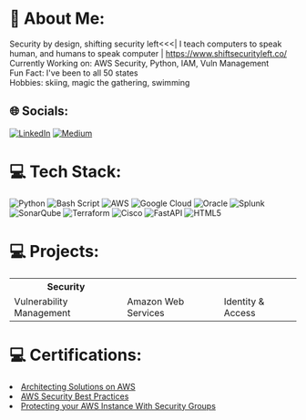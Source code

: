 # 💫 About Me:
Security by design, shifting security left<<<| I teach computers to speak human, and humans to speak computer | https://www.shiftsecurityleft.co/
Currently Working on: AWS Security, Python, IAM, Vuln Management<br>Fun Fact: I've been to all 50 states<br>Hobbies: skiing, magic the gathering, swimming

## 🌐 Socials:
[![LinkedIn](https://img.shields.io/badge/LinkedIn-%230077B5.svg?logo=linkedin&logoColor=white)](https://linkedin.com/in/reginagrogan) [![Medium](https://img.shields.io/badge/Medium-12100E?logo=medium&logoColor=white)](https://medium.com/@reginagrogan) 

# 💻 Tech Stack:
![Python](https://img.shields.io/badge/python-3670A0?style=for-the-badge&logo=python&logoColor=ffdd54) ![Bash Script](https://img.shields.io/badge/bash_script-%23121011.svg?style=for-the-badge&logo=gnu-bash&logoColor=white) ![AWS](https://img.shields.io/badge/AWS-%23FF9900.svg?style=for-the-badge&logo=amazon-aws&logoColor=white) ![Google Cloud](https://img.shields.io/badge/GoogleCloud-%234285F4.svg?style=for-the-badge&logo=google-cloud&logoColor=white) ![Oracle](https://img.shields.io/badge/Oracle-F80000?style=for-the-badge&logo=oracle&logoColor=white) ![Splunk](https://img.shields.io/badge/splunk-%23000000.svg?style=for-the-badge&logo=splunk&logoColor=white) ![SonarQube](https://img.shields.io/badge/SonarQube-black?style=for-the-badge&logo=sonarqube&logoColor=4E9BCD) ![Terraform](https://img.shields.io/badge/terraform-%235835CC.svg?style=for-the-badge&logo=terraform&logoColor=white) ![Cisco](https://img.shields.io/badge/cisco-%23049fd9.svg?style=for-the-badge&logo=cisco&logoColor=black) ![FastAPI](https://img.shields.io/badge/FastAPI-005571?style=for-the-badge&logo=fastapi) ![HTML5](https://img.shields.io/badge/html5-%23E34F26.svg?style=for-the-badge&logo=html5&logoColor=white)

# 💻 Projects: 
 <table>
  <tr>
    <th>Security</th>
  </tr>
  <tr>
    <td>Vulnerability Management</td>
    <td>Amazon Web Services</td>
    <td>Identity & Access</td>
  </tr>
</table> 

# 💻 Certifications:
<li><a href="https://reginaawsbucket.s3.us-east-2.amazonaws.com/Architecting_On_AWS_ReginaRMRMU38WB7B8.pdf?X-Amz-Algorithm=AWS4-HMAC-SHA256&X-Amz-Content-Sha256=UNSIGNED-PAYLOAD&X-Amz-Credential=ASIARZ5BNCP2UKW2FT23%2F20241115%2Fus-east-2%2Fs3%2Faws4_request&X-Amz-Date=20241115T023705Z&X-Amz-Expires=300&X-Amz-Security-Token=IQoJb3JpZ2luX2VjEHMaCXVzLWVhc3QtMiJHMEUCIQDV5zKtzqXb7SX0WNKg6GdQUl3kmYwhk%2FulhDraFB1EywIgQnl9v1Py9frBUJIAR9vAJ6SfUZnsyQJM6QN3VCYaltQq8QII%2FP%2F%2F%2F%2F%2F%2F%2F%2F%2F%2FARAAGgwxMjQzNTU2NzkyMjEiDH%2B3EIMoG07CXINBwSrFAui38gThc0Flfhej2XLAnqYgIRpgJAQY7tnxNEwtGP0S6O%2BbJuTiGq7HPYKA%2FkHetG3ofL3ewoY6zH%2F23Qy%2F%2FmmKp0m%2FyNZn6LL2Wkk%2F1DYTS4lcEotD2NJlW0sZUuIddKkkTn1Ur6i7zPU2QwrWO789M%2BYqxEwYHpgFx52hzUWqIVjqwxIHLTfcgAS%2BZl9q1mhVoIY0l4DchoEe5W%2FaN1ujWNMJ1bmQreDATUEUD7JLwwWqAohQZCDiARzB08zy9b9CkADFu0DbnA93oPKxaVpxVN%2BB%2Fr%2FJQWqRB3cn44Pu5dfe%2Bc99QOhWpQp0fQHKddURv00xW1jdBEFjuZolrZ7plkBz9tXtw9XoOfI4C0%2BbP8liOGw8rkWm8fWsp3%2FfHd%2FoPdDfl7g8EJzgOyxyDGGA33AOPc1M0o4lMH8doxzourjBMyAwsufauQY6swIXch%2FcJAlBjMExKMpmKIqOa2Iz6wLmdvsA29Hpz41UrTWOlgYBNxQIZcGPdOVAJLjtQ7jhwFU1SC7lkRVhRk3fDq3fmPPnLw9Nk0P%2FalS5pmwCaeJzA6q0Jl3VyD%2BO%2FverAFE%2Bs6k6lsh1QTi2iPIxydCpVy6YKFtcyi2%2FfRQkevlvEqI8of8g%2BdjX%2FH%2BkHhQsYTQFWxDMV6DDLemhE3bQbz2uG3mUIHx37LEo7r%2BCVyGkck2zBwp7x3nrX02TYJHVaCjTnn2kkjOPFx9sWweID%2Bdft31eq5fb3XYBtMosSv%2BaWrKQm3XyxhtkmjryIwhzXDUErfbfiwvvRyqhI%2F55w71D1tmApw13fvs2AzKyQcO98aEEYTBfzYO3R13sxc7pYatRYOjGE8ZZUiB9NpqxVR0r&X-Amz-Signature=5e2f6d95217439af8e26f38c07ef85ce85ac6c14ebf9205353f94bb92309fe87&X-Amz-SignedHeaders=host&response-content-disposition=inline">Architecting Solutions on AWS</a></li>
<li><a href="https://reginaawsbucket.s3.us-east-2.amazonaws.com/Architecting_On_AWS_ReginaRMRMU38WB7B8.pdf?X-Amz-Algorithm=AWS4-HMAC-SHA256&X-Amz-Content-Sha256=UNSIGNED-PAYLOAD&X-Amz-Credential=ASIARZ5BNCP2UKW2FT23%2F20241115%2Fus-east-2%2Fs3%2Faws4_request&X-Amz-Date=20241115T023705Z&X-Amz-Expires=300&X-Amz-Security-Token=IQoJb3JpZ2luX2VjEHMaCXVzLWVhc3QtMiJHMEUCIQDV5zKtzqXb7SX0WNKg6GdQUl3kmYwhk%2FulhDraFB1EywIgQnl9v1Py9frBUJIAR9vAJ6SfUZnsyQJM6QN3VCYaltQq8QII%2FP%2F%2F%2F%2F%2F%2F%2F%2F%2F%2FARAAGgwxMjQzNTU2NzkyMjEiDH%2B3EIMoG07CXINBwSrFAui38gThc0Flfhej2XLAnqYgIRpgJAQY7tnxNEwtGP0S6O%2BbJuTiGq7HPYKA%2FkHetG3ofL3ewoY6zH%2F23Qy%2F%2FmmKp0m%2FyNZn6LL2Wkk%2F1DYTS4lcEotD2NJlW0sZUuIddKkkTn1Ur6i7zPU2QwrWO789M%2BYqxEwYHpgFx52hzUWqIVjqwxIHLTfcgAS%2BZl9q1mhVoIY0l4DchoEe5W%2FaN1ujWNMJ1bmQreDATUEUD7JLwwWqAohQZCDiARzB08zy9b9CkADFu0DbnA93oPKxaVpxVN%2BB%2Fr%2FJQWqRB3cn44Pu5dfe%2Bc99QOhWpQp0fQHKddURv00xW1jdBEFjuZolrZ7plkBz9tXtw9XoOfI4C0%2BbP8liOGw8rkWm8fWsp3%2FfHd%2FoPdDfl7g8EJzgOyxyDGGA33AOPc1M0o4lMH8doxzourjBMyAwsufauQY6swIXch%2FcJAlBjMExKMpmKIqOa2Iz6wLmdvsA29Hpz41UrTWOlgYBNxQIZcGPdOVAJLjtQ7jhwFU1SC7lkRVhRk3fDq3fmPPnLw9Nk0P%2FalS5pmwCaeJzA6q0Jl3VyD%2BO%2FverAFE%2Bs6k6lsh1QTi2iPIxydCpVy6YKFtcyi2%2FfRQkevlvEqI8of8g%2BdjX%2FH%2BkHhQsYTQFWxDMV6DDLemhE3bQbz2uG3mUIHx37LEo7r%2BCVyGkck2zBwp7x3nrX02TYJHVaCjTnn2kkjOPFx9sWweID%2Bdft31eq5fb3XYBtMosSv%2BaWrKQm3XyxhtkmjryIwhzXDUErfbfiwvvRyqhI%2F55w71D1tmApw13fvs2AzKyQcO98aEEYTBfzYO3R13sxc7pYatRYOjGE8ZZUiB9NpqxVR0r&X-Amz-Signature=5e2f6d95217439af8e26f38c07ef85ce85ac6c14ebf9205353f94bb92309fe87&X-Amz-SignedHeaders=host&response-content-disposition=inline](https://reginaawsbucket.s3.us-east-2.amazonaws.com/AWS-security-best-practices.pdf?X-Amz-Algorithm=AWS4-HMAC-SHA256&X-Amz-Content-Sha256=UNSIGNED-PAYLOAD&X-Amz-Credential=ASIARZ5BNCP27OI2RE4H%2F20241115%2Fus-east-2%2Fs3%2Faws4_request&X-Amz-Date=20241115T023931Z&X-Amz-Expires=300&X-Amz-Security-Token=IQoJb3JpZ2luX2VjEHMaCXVzLWVhc3QtMiJHMEUCIBnArDKiBh4KyeJjXbn7B%2BXeuhasAJkmezj8wV2rvz9DAiEAla%2BFgXPifXczIL6%2Frxt2c9ExlcLjOJF1uVMMmx3KTDQq8QII%2FP%2F%2F%2F%2F%2F%2F%2F%2F%2F%2FARAAGgwxMjQzNTU2NzkyMjEiDG7zhyKoL4z2p%2BCloirFArudvzVeW42yhyzmMU369Q7f4mahDTfclUUJIpo6KcXX2dkNQgXmxLEmFHmUTOzl8FWfIF58NCdmXbTabJdsK8p89ik7ZcWCzhKq2x5S1jBTlKGOaYLfLwjXOosKod%2BYxMqxU5ydISDlSr7J6gUvN%2FxfrMfV6d1bK4Du6yPrq3%2F92J5%2FwFyCKvyET%2FIQBYWJQHVIWW%2BuKDB2vFOgGuFh2aeL8x4cST%2F%2Bf8ghlL12tTrNcOj9ARUfhUbJZIlMI%2F1py4YKAo7dbU9utCqzs0jYUbh0pM2JP5WNUm3nSqCXsIByNkAnDg0ruAslk4hYxaZs%2Blig%2F8XCwcVpns%2BajOh5hf7Zp5ZwdSKMPwtwANgIkITCfZgd6eL%2F1bTausB0x3NAuxhIL34gBrvVx9CdkdmYXYyn4nixTOMe1UAYl%2F593NsonFhP7V8wsufauQY6swJeTkTtR1ePzB56%2F2X%2FlIqrHY5L29g3bS958j6lRwtN0YwgRpAWQ%2Fu1IkhxNHHmTiKbwxHuzvSsy1SNtXfLS2yOo%2BQZ42gS4CXyz6F38frpIAY5b5Ox7EDr8MsSaYc%2BA%2BMYRAA%2F3aLwWUk%2FZDreR7KT%2Fgn%2FkBPl%2FR42iUfQPi3t6%2FBdfX2LHcD9335Yw%2FESCmxXBxcVHJsNDgjUmbLxPJwEAL3mr3BcR50FdI%2BKr%2Bc2clki5pably%2BLaP%2ByGSdh8jL0j4w7slEU4%2FaPpBD238Iqb5cjgq16TZEWEAnQwtJa%2BXaojU5qLuRo8HJUvLZVYltThN0r%2BIXo2SKbEO0CYFCqXptXfLTFk2xmysXpW%2F%2BCWrLTSMQVMRDSpjOyS99i88DVMjOtPm948a3PBrRK%2BysU9YWc&X-Amz-Signature=158eb8f1064caafdb0072e532c3e6cb5d11689d49f32d5ba11d619ca5758d0ef&X-Amz-SignedHeaders=host&response-content-disposition=inline)">AWS Security Best Practices</a></li>
<li><a href="https://reginaawsbucket.s3.us-east-2.amazonaws.com/Architecting_On_AWS_ReginaRMRMU38WB7B8.pdf?X-Amz-Algorithm=AWS4-HMAC-SHA256&X-Amz-Content-Sha256=UNSIGNED-PAYLOAD&X-Amz-Credential=ASIARZ5BNCP2UKW2FT23%2F20241115%2Fus-east-2%2Fs3%2Faws4_request&X-Amz-Date=20241115T023705Z&X-Amz-Expires=300&X-Amz-Security-Token=IQoJb3JpZ2luX2VjEHMaCXVzLWVhc3QtMiJHMEUCIQDV5zKtzqXb7SX0WNKg6GdQUl3kmYwhk%2FulhDraFB1EywIgQnl9v1Py9frBUJIAR9vAJ6SfUZnsyQJM6QN3VCYaltQq8QII%2FP%2F%2F%2F%2F%2F%2F%2F%2F%2F%2FARAAGgwxMjQzNTU2NzkyMjEiDH%2B3EIMoG07CXINBwSrFAui38gThc0Flfhej2XLAnqYgIRpgJAQY7tnxNEwtGP0S6O%2BbJuTiGq7HPYKA%2FkHetG3ofL3ewoY6zH%2F23Qy%2F%2FmmKp0m%2FyNZn6LL2Wkk%2F1DYTS4lcEotD2NJlW0sZUuIddKkkTn1Ur6i7zPU2QwrWO789M%2BYqxEwYHpgFx52hzUWqIVjqwxIHLTfcgAS%2BZl9q1mhVoIY0l4DchoEe5W%2FaN1ujWNMJ1bmQreDATUEUD7JLwwWqAohQZCDiARzB08zy9b9CkADFu0DbnA93oPKxaVpxVN%2BB%2Fr%2FJQWqRB3cn44Pu5dfe%2Bc99QOhWpQp0fQHKddURv00xW1jdBEFjuZolrZ7plkBz9tXtw9XoOfI4C0%2BbP8liOGw8rkWm8fWsp3%2FfHd%2FoPdDfl7g8EJzgOyxyDGGA33AOPc1M0o4lMH8doxzourjBMyAwsufauQY6swIXch%2FcJAlBjMExKMpmKIqOa2Iz6wLmdvsA29Hpz41UrTWOlgYBNxQIZcGPdOVAJLjtQ7jhwFU1SC7lkRVhRk3fDq3fmPPnLw9Nk0P%2FalS5pmwCaeJzA6q0Jl3VyD%2BO%2FverAFE%2Bs6k6lsh1QTi2iPIxydCpVy6YKFtcyi2%2FfRQkevlvEqI8of8g%2BdjX%2FH%2BkHhQsYTQFWxDMV6DDLemhE3bQbz2uG3mUIHx37LEo7r%2BCVyGkck2zBwp7x3nrX02TYJHVaCjTnn2kkjOPFx9sWweID%2Bdft31eq5fb3XYBtMosSv%2BaWrKQm3XyxhtkmjryIwhzXDUErfbfiwvvRyqhI%2F55w71D1tmApw13fvs2AzKyQcO98aEEYTBfzYO3R13sxc7pYatRYOjGE8ZZUiB9NpqxVR0r&X-Amz-Signature=5e2f6d95217439af8e26f38c07ef85ce85ac6c14ebf9205353f94bb92309fe87&X-Amz-SignedHeaders=host&response-content-disposition=inline](https://reginaawsbucket.s3.us-east-2.amazonaws.com/AWS-security-best-practices.pdf?X-Amz-Algorithm=AWS4-HMAC-SHA256&X-Amz-Content-Sha256=UNSIGNED-PAYLOAD&X-Amz-Credential=ASIARZ5BNCP27OI2RE4H%2F20241115%2Fus-east-2%2Fs3%2Faws4_request&X-Amz-Date=20241115T023931Z&X-Amz-Expires=300&X-Amz-Security-Token=IQoJb3JpZ2luX2VjEHMaCXVzLWVhc3QtMiJHMEUCIBnArDKiBh4KyeJjXbn7B%2BXeuhasAJkmezj8wV2rvz9DAiEAla%2BFgXPifXczIL6%2Frxt2c9ExlcLjOJF1uVMMmx3KTDQq8QII%2FP%2F%2F%2F%2F%2F%2F%2F%2F%2F%2FARAAGgwxMjQzNTU2NzkyMjEiDG7zhyKoL4z2p%2BCloirFArudvzVeW42yhyzmMU369Q7f4mahDTfclUUJIpo6KcXX2dkNQgXmxLEmFHmUTOzl8FWfIF58NCdmXbTabJdsK8p89ik7ZcWCzhKq2x5S1jBTlKGOaYLfLwjXOosKod%2BYxMqxU5ydISDlSr7J6gUvN%2FxfrMfV6d1bK4Du6yPrq3%2F92J5%2FwFyCKvyET%2FIQBYWJQHVIWW%2BuKDB2vFOgGuFh2aeL8x4cST%2F%2Bf8ghlL12tTrNcOj9ARUfhUbJZIlMI%2F1py4YKAo7dbU9utCqzs0jYUbh0pM2JP5WNUm3nSqCXsIByNkAnDg0ruAslk4hYxaZs%2Blig%2F8XCwcVpns%2BajOh5hf7Zp5ZwdSKMPwtwANgIkITCfZgd6eL%2F1bTausB0x3NAuxhIL34gBrvVx9CdkdmYXYyn4nixTOMe1UAYl%2F593NsonFhP7V8wsufauQY6swJeTkTtR1ePzB56%2F2X%2FlIqrHY5L29g3bS958j6lRwtN0YwgRpAWQ%2Fu1IkhxNHHmTiKbwxHuzvSsy1SNtXfLS2yOo%2BQZ42gS4CXyz6F38frpIAY5b5Ox7EDr8MsSaYc%2BA%2BMYRAA%2F3aLwWUk%2FZDreR7KT%2Fgn%2FkBPl%2FR42iUfQPi3t6%2FBdfX2LHcD9335Yw%2FESCmxXBxcVHJsNDgjUmbLxPJwEAL3mr3BcR50FdI%2BKr%2Bc2clki5pably%2BLaP%2ByGSdh8jL0j4w7slEU4%2FaPpBD238Iqb5cjgq16TZEWEAnQwtJa%2BXaojU5qLuRo8HJUvLZVYltThN0r%2BIXo2SKbEO0CYFCqXptXfLTFk2xmysXpW%2F%2BCWrLTSMQVMRDSpjOyS99i88DVMjOtPm948a3PBrRK%2BysU9YWc&X-Amz-Signature=158eb8f1064caafdb0072e532c3e6cb5d11689d49f32d5ba11d619ca5758d0ef&X-Amz-SignedHeaders=host&response-content-disposition=inline)">Protecting your AWS Instance With Security Groups</a></li>
